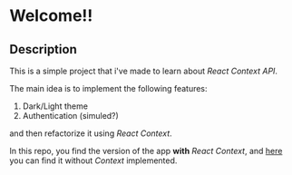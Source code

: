 # Welcome!!

## Description

This is a simple project that i've made to learn about _React Context API_.

The main idea is to implement the following features:

1. Dark/Light theme
2. Authentication (simuled?)

and then refactorize it using _React Context_.

In this repo, you find the version of the app **with** _React Context_, and [here](https://github.com/GenaroIBC/theme-auth-app) you can find it without _Context_ implemented.
